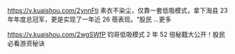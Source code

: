 https://v.kuaishou.com/2ynnFti 素衣不染尘，仅靠一套低吸模式，拿下淘县 23 年年度总冠军，更是实现了一年近 26 蓓表现。“股民 ...更多

https://v.kuaishou.com/2wgSWfP 钧哥低吸模式 2 年 52 倍秘籍大公开！股民必看游资秘诀
